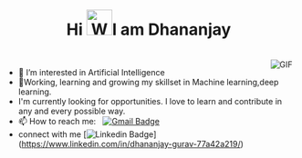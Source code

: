 <h1 align="center">Hi <img src="https://raw.githubusercontent.com/nixin72/nixin72/master/wave.gif" 
         alt="Waving hand animated gif"
         height="45"
         width="45" />I am Dhananjay</h1>
<br />
<img align="right" alt="GIF" src="https://media.giphy.com/media/13HgwGsXF0aiGY/giphy.gif" />



- 👀 I’m interested in Artificial Intelligence
- 🌱Working, learning and growing my skillset in Machine learning,deep learning. 
- I'm currently looking for opportunities. I love to learn and contribute in any and every possible way.
- 📫 How to reach me: &nbsp;&nbsp;[![Gmail Badge](https://img.shields.io/badge/-Gmail-c14438?style=flat-square&logo=Gmail&logoColor=white&link=mailto:dkgurav0101@gmail.com)](mailto:dkgurav0101@gmail.com)
- connect with me  [![Linkedin Badge](https://img.shields.io/badge/-kunalraghav-blue?style=flat-square&logo=Linkedin&logoColor=white&link=https://www.linkedin.com/in/dhananjay-gurav-77a42a219/)]
(https://www.linkedin.com/in/dhananjay-gurav-77a42a219/)



